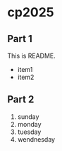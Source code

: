 # cp2025

## Part 1
This is README.
- item1
- item2

## Part 2
1. sunday
 1. monday
 1. tuesday
 1. wendnesday
